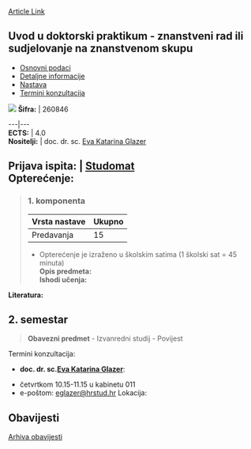 [Article Link](https://www.fhs.hr/predmet/uudpzrisnzs)

## Uvod u doktorski praktikum - znanstveni rad ili sudjelovanje na znanstvenom skupu
  * [Osnovni podaci](https://www.fhs.hr/predmet/uudpzrisnzs#v1id-904884_957475_1_0 "Osnovni podaci")
  * [Detaljne informacije](https://www.fhs.hr/predmet/uudpzrisnzs#v1id-904884_957475_1_1 "Detaljne informacije")
  * [Nastava](https://www.fhs.hr/predmet/uudpzrisnzs#v1id-904884_957475_1_2 "Nastava")
  * [Termini konzultacija](https://www.fhs.hr/predmet/uudpzrisnzs#v1id-904884_957475_1_3 "Termini konzultacija")


[![](https://www.fhs.hr/img/flags/gif/hr.gif)](https://www.fhs.hr/predmet/uudpzrisnzs)
**Šifra:** |  260846  
  
---|---  
**ECTS:** |  4.0   
**Nositelji:** |  doc. dr. sc. [Eva Katarina Glazer](https://www.fhs.hr/djelatnik/eva_katarina.glazer)   
  
**Prijava ispita:** |  [Studomat](http://www.isvu.hr/studomat)  
**Opterećenje:**  
---  
> ### 1. komponenta
> | Vrsta nastave | Ukupno  
> ---|---  
> Predavanja | 15  
> * Opterećenje je izraženo u školskim satima (1 školski sat = 45 minuta)   
**Opis predmeta:**  
> **Ishodi učenja:**  

  
**Literatura:**  

  
**2. semestar**  
---  
> **Obavezni predmet** - Izvanredni studij - Povijest  
>   
Termini konzultacija: 
  * **doc. dr. sc.[Eva Katarina Glazer](https://www.fhs.hr/djelatnik/eva_katarina.glazer)**: 
- četvrtkom 10.15-11.15 u kabinetu 011
- e-poštom: eglazer@hrstud.hr
Lokacija: 


## Obavijesti
[Arhiva obavijesti](https://www.fhs.hr/predmet/uudpzrisnzs?@=21lyc#news_123266 "Arhiva obavijesti")
